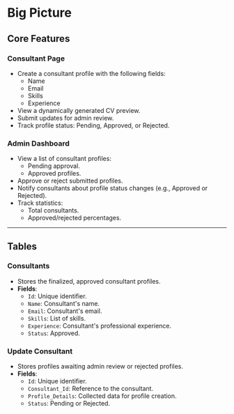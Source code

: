 # **Big Picture**

## **Core Features**

### **Consultant Page**
- Create a consultant profile with the following fields:
  - Name
  - Email
  - Skills
  - Experience
- View a dynamically generated CV preview.
- Submit updates for admin review.
- Track profile status: Pending, Approved, or Rejected.

### **Admin Dashboard**
- View a list of consultant profiles:
  - Pending approval.
  - Approved profiles.
- Approve or reject submitted profiles.
- Notify consultants about profile status changes (e.g., Approved or Rejected).
- Track statistics:
  - Total consultants.
  - Approved/rejected percentages.

---

## **Tables**

### **Consultants**
- Stores the finalized, approved consultant profiles.
- **Fields**:
  - `Id`: Unique identifier.
  - `Name`: Consultant's name.
  - `Email`: Consultant's email.
  - `Skills`: List of skills.
  - `Experience`: Consultant's professional experience.
  - `Status`: Approved.

### **Update Consultant**
- Stores profiles awaiting admin review or rejected profiles.
- **Fields**:
  - `Id`: Unique identifier.
  - `Consultant_Id`: Reference to the consultant.
  - `Profile_Details`: Collected data for profile creation.
  - `Status`: Pending or Rejected.

